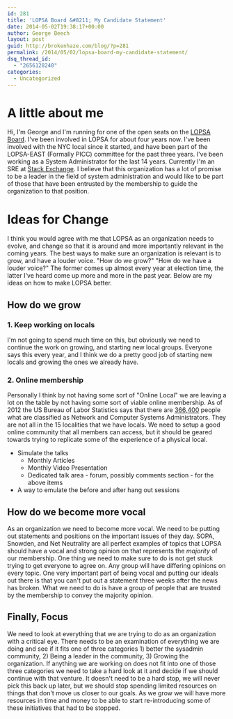```yaml
---
id: 281
title: 'LOPSA Board &#8211; My Candidate Statement'
date: 2014-05-02T19:38:17+00:00
author: George Beech
layout: post
guid: http://brokenhaze.com/blog/?p=281
permalink: /2014/05/02/lopsa-board-my-candidate-statement/
dsq_thread_id:
  - "2656128240"
categories:
  - Uncategorized
---
```

A little about me
=================

Hi, I'm George and I'm running for one of the open seats on the [LOPSA Board](https://lopsa.org/board). I've been involved in LOPSA for about four years now. I've been involved with the NYC local since it started, and have been part of the LOPSA-EAST (Formally PICC) committee for the past three years. I've been working as a System Administrator for the last 14 years. Currently I'm an SRE at [Stack Exchange](http://stackexchange.com). I believe that this organization has a lot of promise to be a leader in the field of system administration and would like to be part of those that have been entrusted by the membership to guide the organization to that position.
<!--more-->
Ideas for Change
================

I think you would agree with me that LOPSA as an organization needs to evolve, and change so that it is around and more importantly relevant in the coming years. The best ways to make sure an organization is relevant is to grow, and have a louder voice. "How do we grow?" "How do we have a louder voice?" The former comes up almost every year at election time, the latter I've heard come up more and more in the past year. Below are my ideas on how to make LOPSA better.

How **do** we grow
------------------

### 1\. Keep working on locals

I'm not going to spend much time on this, but obviously we need to continue the work on growing, and starting new local groups. Everyone says this every year, and I think we do a pretty good job of starting new locals and growing the ones we already have.

### 2\. Online membership

Personally I think by not having some sort of "Online Local" we are leaving a lot on the table by not having some sort of viable online membership. As of 2012 the US Bureau of Labor Statistics says that there are [366,400](http://www.bls.gov/ooh/computer-and-information-technology/network-and-computer-systems-administrators.htm) people what are classified as Network and Computer Systems Administrators. They are not all in the 15 localities that we have locals. We need to setup a good online community that all members can access, but it should be geared towards trying to replicate some of the experience of a physical local.

*   Simulate the talks
    *   Monthly Articles
    *   Monthly Video Presentation
    *   Dedicated talk area - forum, possibly comments section - for the above items
*   A way to emulate the before and after hang out sessions

How do we become more vocal
---------------------------

As an organization we need to become more vocal. We need to be putting out statements and positions on the important issues of they day. SOPA, Snowden, and Net Neutrality are all perfect examples of topics that LOPSA should have a vocal and strong opinion on that represents the _majority_ of our membership. One thing we need to make sure to do is not get stuck trying to get everyone to agree on. Any group will have differing opinions on every topic. One very important part of being vocal and putting our ideals out there is that you can't put out a statement three weeks after the news has broken. What we need to do is have a group of people that are trusted by the membership to convey the majority opinion.

Finally, Focus
--------------

We need to look at everything that we are trying to do as an organization with a critical eye. There needs to be an examination of everything we are doing and see if it fits one of three categories 1) better the sysadmin community, 2) Being a leader in the community, 3) Growing the organization. If anything we are working on does not fit into one of those three categories we need to take a hard look at it and decide if we should continue with that venture. It doesn't need to be a hard stop, we will never pick this back up later, but we should stop spending limited resources on things that don't move us closer to our goals. As we grow we will have more resources in time and money to be able to start re-introducing some of these initiatives that had to be stopped.